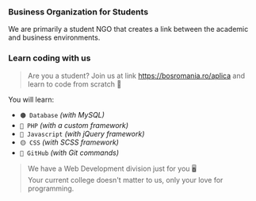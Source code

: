 ### Business Organization for Students

We are primarily a student NGO that creates a link between the academic and business environments.

### Learn coding with us

>  Are you a student? Join us at link https://bosromania.ro/aplica and learn to code from scratch 🚀

You will learn:

- `🟤 Database` _(with MySQL)_
- `🔴 PHP` _(with a custom framework)_
- `🔵 Javascript` _(with jQuery framework)_
- `🟡 CSS` _(with SCSS framework)_
- `🔘 GitHub` _(with Git commands)_

>  We have a Web Development division just for you 🖥️<br>
>  Your current college doesn't matter to us, only your love for programming.
